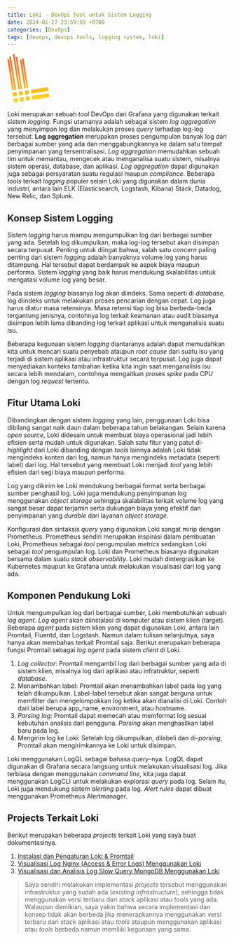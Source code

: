 ```yaml
---
title: Loki - DevOps Tool untuk Sistem Logging
date: 2024-01-27 23:59:59 +0700
categories: [DevOps]
tags: [devops, devops tools, logging system, loki]
---
```


![Logo](/assets/img/posts/logo/logo-loki.svg)

Loki merupakan sebuah *tool* DevOps dari Grafana yang digunakan terkait sistem *logging*. Fungsi utamanya adalah sebagai sistem *log aggregation* yang menyimpan log dan melakukan proses *query* terhadap log-log tersebut. **Log aggregation** merupakan proses pengumpulan banyak log dari berbagai sumber yang ada dan menggabungkannya ke dalam satu tempat penyimpanan yang tersentralisasi. *Log aggregation* memudahkan sebuah tim untuk memantau, mengecek atau menganalisa suatu sistem, misalnya sistem operasi, database, dan aplikasi. *Log aggregation* dapat digunakan juga sebagai persyaratan suatu regulasi maupun *compliance*. Beberapa *tools* terkait *logging* populer selain Loki yang digunakan dalam dunia industri, antara lain ELK (Elasticsearch, Logstash, Kibana) Stack, Datadog, New Relic, dan Splunk.

## Konsep Sistem Logging

Sistem *logging* harus mampu mengumpulkan log dari berbagai sumber yang ada. Setelah log dikumpulkan, maka log-log tersebut akan disimpan secara terpusat. Penting untuk diingat bahwa, salah satu *concern* paling penting dari sistem *logging* adalah banyaknya volume log yang harus ditampung. Hal tersebut dapat berdampak ke aspek biaya maupun performa. Sistem *logging* yang baik harus mendukung skalabilitas untuk mengatasi volume log yang besar.

Pada sistem *logging* biasanya log akan diindeks. Sama seperti di *database*, log diindeks untuk melakukan proses pencarian dengan cepat. Log juga harus diatur masa retensinya. Masa retensi tiap log bisa berbeda-beda tergantung jenisnya, contohnya log terkait keamanan atau audit biasanya disimpan lebih lama dibanding log terkait aplikasi untuk menganalisis suatu isu.

Beberapa kegunaan sistem *logging* diantaranya adalah dapat memudahkan kita untuk mencari suatu penyebab ataupun *root cause* dari suatu isu yang terjadi di sistem aplikasi atau infrastruktur secara terpusat. Log juga dapat menyediakan konteks tambahan ketika kita ingin saat menganalisis isu secara lebih mendalam, contohnya mengaitkan proses *spike* pada CPU dengan log *request* tertentu.

## Fitur Utama Loki

Dibandingkan dengan sistem *logging* yang lain, penggunaan Loki bisa dibilang sangat naik daun dalam beberapa tahun belakangan. Selain karena *open source*, Loki didesain untuk membuat biaya operasional jadi lebih efisien serta mudah untuk digunakan. Salah satu fitur yang patut di-*highlight* dari Loki dibanding dengan *tools* lainnya adalah Loki tidak mengindeks konten dari log, namun hanya mengindeks metadata (seperti label) dari log. Hal tersebut yang membuat Loki menjadi *tool* yang lebih efisien dari segi biaya maupun performa.

Log yang dikirim ke Loki mendukung berbagai format serta berbagai sumber penghasil log. Loki juga mendukung penyimpanan log menggunakan *object storage* sehingga skalabilitas terkait volume log yang sangat besar dapat terjamin serta dukungan biaya yang efektif dan penyimpanan yang *durable* dari layanan *object storage*.

Konfigurasi dan sintaksis *query* yang digunakan Loki sangat mirip dengan Prometheus. Prometheus sendiri merupakan inspirasi dalam pembuatan Loki, Prometheus sebagai *tool* pengumpulan *metrics* sedangkan Loki sebagai *tool* pengumpulan log. Loki dan Prometheus biasanya digunakan bersama dalam suatu *stack observability*. Loki mudah dintergrasikan ke Kubernetes maupun ke Grafana untuk melakukan visualisasi dari log yang ada.

## Komponen Pendukung Loki

Untuk mengumpulkan log dari berbagai sumber, Loki membutuhkan sebuah *log agent*. *Log agent* akan diinstalasi di komputer atau sistem klien (target). Beberapa *agent* pada sistem klien yang dapat digunakan Loki, antara lain Promtail, Fluentd, dan Logstash. Namun dalam tulisan selanjutnya, saya hanya akan membahas terkait Promtail saja. Berikut merupakan beberapa fungsi Promtail sebagai *log agent* pada sistem *client* di Loki.
1. *Log collector*: Promtail mengambil log dari berbagai sumber yang ada di sistem klien, misalnya log dari aplikasi atau infratruktur, seperti *database*.
2. Menambahkan label: Promtail akan menambahkan label pada log yang telah dikumpulkan. Label-label tersebut akan sangat berguna untuk memfilter dan mengelompokkan log ketika akan dianalisi di Loki. Contoh dari label berupa app_name, environment, atau hostname.
3. *Parsing log*: Promtail dapat memecah atau memformat log sesuai kebutuhan analisis dari pengguna. *Parsing* akan menghasilkan label baru pada log.
4. Mengirim log ke Loki: Setelah log dikumpulkan, dilabeli dan di-*parsing*, Promtail akan mengirimkannya ke Loki untuk disimpan.

Loki menggunakan LogQL sebagai bahasa *query*-nya. LogQL dapat digunakan di Grafana secara langsung untuk melakukan visualisasi log. Jika terbiasa dengan menggunakan *command line*, kita juga dapat menggunakan LogCLI untuk melakukan explorasi *query* pada log. Selain itu, Loki juga mendukung sistem *alerting* pada log. *Alert rules* dapat dibuat menggunakan Prometheus Alertmanager.

## Projects Terkait Loki

Berikut merupakan beberapa *projects* terkait Loki yang saya buat dokumentasinya.

1. [Instalasi dan Pengaturan Loki & Promtail](https://blog.aifajar.com/posts/instalasi-dan-pengaturan-loki-promtail/)
2. [Visualisasi Log Nginx (Access & Error Logs) Menggunakan Loki](https://blog.aifajar.com/posts/visualisasi-log-nginx-access-error-logs-menggunakan-loki/)
3. [Visualisasi dan Analisis Log Slow Query MongoDB Menggunakan Loki](https://blog.aifajar.com/posts/visualisasi-dan-analisis-log-slow-query-mongodb-menggunakan-loki/)

> Saya sendiri melakukan implementasi *projects* tersebut menggunakan infrastruktur yang sudah ada (*existing infrastructure*), sehingga tidak menggunakan versi terbaru dari *stack* aplikasi atau *tools* yang ada. Walaupun demikian, saya yakin bahwa secara implementasi dan konsep tidak akan berbeda jika menerapkannya menggunakan versi terbaru dari *stack* aplikasi atau *tools* ataupun menggunakan aplikasi atau *tools* berbeda namun memiliki kegunaan yang sama.